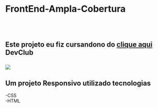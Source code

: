 <h1> FrontEnd-Ampla-Cobertura </h1>
<br>
<br>

<h2> Este projeto eu fiz cursandono do <a href="https://rodolfomori.com.br/Devclub">clique aqui </a> DevClub
  <br>
  <br>
<img src="https://github.com/Emerson-stack-sys/FrontEnd-Ampla-cobertura/blob/main/img/img-Desk.png.png?raw=true" />
  <br>
  <h2> Um projeto Responsivo utilizado tecnologias</h2>
  -CSS
  <br>
  -HTML
